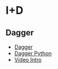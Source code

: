 # I+D

## Dagger
- [Dagger](https://docs.dagger.io/)
- [Dagger Python](https://docs.dagger.io/sdk/python/628797/get-started/)
- [Video Intro](https://www.youtube.com/watch?v=lGl1UlcODLQ)
